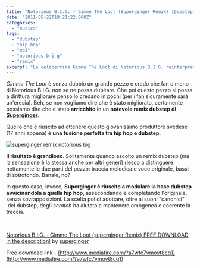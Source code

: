 ```yaml
---
title: "Notorious B.I.G. – Gimme The Loot (Superginger Remix) [Dubstep]"
date: "2011-05-22T19:21:22.000Z"
categories: 
  - "musica"
tags: 
  - "dubstep"
  - "hip-hop"
  - "mp3"
  - "notorious-b-i-g"
  - "remix"
excerpt: "La celeberrima Gimme The Loot di Notorious B.I.G. reinterpretata in maniera eccezionale in chiave dubstep dal giovanissimo Superginger."
---
```


_Gimme The Loot_ è senza dubbio un grande pezzo e credo che fan o meno di Notorious B.I.G. non se ne possa dubitare. Che poi questo pezzo si possa a dirittura migliorare penso lo credano in pochi (per i fan sicuramente sarà un'eresia). Beh, se non vogliamo dire che è stato migliorato, certamente possiamo dire che è stato **arricchito** in un **notevole remix dubstep di [Superginger](http://www.facebook.com/supergingermusic "fan page superginger")**.

Quello che è riuscito ad ottenere questo giovanissimo produttore svedese (17 anni appena) è **una fusione perfetta tra hip hop e dubstep**.

![](https://enricodeleo.s3.eu-south-1.amazonaws.com/uploads/2011/05/540.jpg" "superginger remix notorious big")

**Il risultato è grandioso**. Solitamente quando ascolto un remix dubstep (ma la sensazione è la stessa anche per altri generi) riesco a distinguere nettamente le due parti del pezzo: traccia melodica e voce originale, bassi di sottofondo. Banale, no?

In questo caso, invece, **Superginger è riuscito a modulare la base dubstep avvicinandola a quella hip hop**, assecondando e completando l'originale, senza sovrapposizioni. La scelta poi di adottare, oltre ai suoni "canonici"  del dubstep, degli _scratch_ ha aiutato a mantenere omogenea e coerente la traccia.

 

  [Notorious B.I.G. - Gimme The Loot (superginger Remix) FREE DOWNLOAD in the description!](http://soundcloud.com/superginger/notorious-b-i-g-gimme-the-loot) by [superginger](http://soundcloud.com/superginger)

Free download link - [http://www.mediafire.com/?a7wfc7vmovt8cq1](http://www.mediafire.com/?a7wfc7vmovt8cq1)
